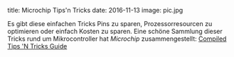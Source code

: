 title: Microchip Tips'n Tricks
date: 2016-11-13
image: pic.jpg

Es gibt diese einfachen Tricks Pins zu sparen, Prozessorresourcen zu optimieren oder einfach Kosten zu sparen. Eine
schöne Sammlung dieser Tricks rund um Mikrocontroller hat *Microchip* zusammengestellt: [Compiled Tips 'N Tricks Guide](http://ww1.microchip.com/downloads/en/DeviceDoc/01146B.pdf)
